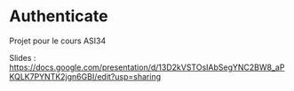 # Authenticate

Projet pour le cours ASI34

Slides : https://docs.google.com/presentation/d/13D2kVSTOsIAbSegYNC2BW8_aPKQLK7PYNTK2jgn6GBI/edit?usp=sharing

